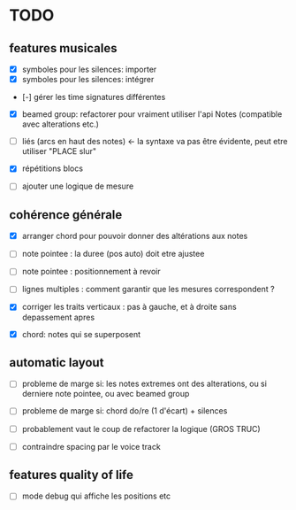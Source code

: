 # TODO

## features musicales

- [x] symboles pour les silences: importer
- [x] symboles pour les silences: intégrer
- [-] gérer les time signatures différentes
- [x] beamed group: refactorer pour vraiment utiliser l'api Notes (compatible avec alterations etc.)
- [ ] liés (arcs en haut des notes) <- la syntaxe va pas être évidente, peut etre utiliser "PLACE slur"
- [x] répétitions blocs
- [ ] ajouter une logique de mesure


## cohérence générale

- [x] arranger chord pour pouvoir donner des altérations aux notes
- [ ] note pointee : la duree (pos auto) doit etre ajustee
- [ ] note pointee : positionnement à revoir
- [ ] lignes multiples : comment garantir que les mesures correspondent ?
- [x] corriger les traits verticaux : pas à gauche, et à droite sans depassement apres
- [x] chord: notes qui se superposent


## automatic layout

- [ ] probleme de marge si: les notes extremes ont des alterations, ou si derniere note pointee, ou avec beamed group
- [ ] probleme de marge si: chord do/re (1 d'écart) + silences
- [ ] probablement vaut le coup de refactorer la logique (GROS TRUC)
- [ ] contraindre spacing par le voice track


## features quality of life

- [ ] mode debug qui affiche les positions etc